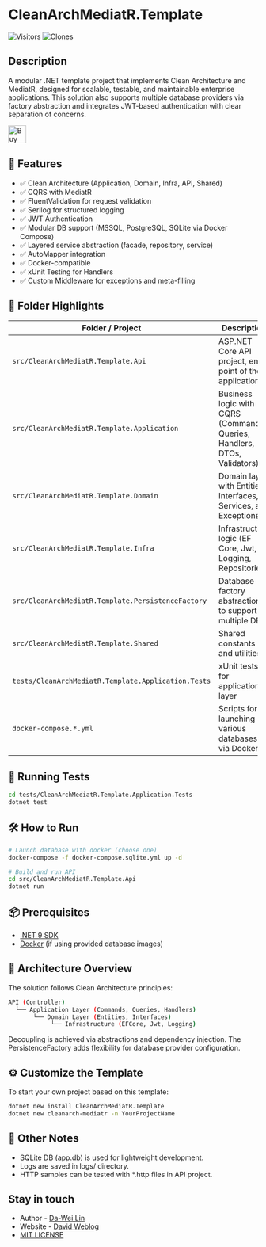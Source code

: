 # CleanArchMediatR.Template

![Visitors](https://img.shields.io/badge/visitors-7_total-brightgreen)
![Clones](https://img.shields.io/badge/clones-14_total_12_unique-blue) <!--CLONE-BADGE-->

## Description 

A modular .NET template project that implements Clean Architecture and MediatR, designed for scalable, testable, and maintainable enterprise applications. This solution also supports multiple database providers via factory abstraction and integrates JWT-based authentication with clear separation of concerns.

<a href='https://ko-fi.com/F1F82YR41' target='_blank'><img height='36' style='border:0px;height:36px;' src='https://storage.ko-fi.com/cdn/kofi6.png?v=6' border='0' alt='Buy Me a Coffee at ko-fi.com' /></a>

## 🚀 Features

- ✅ Clean Architecture (Application, Domain, Infra, API, Shared)
- ✅ CQRS with MediatR
- ✅ FluentValidation for request validation
- ✅ Serilog for structured logging
- ✅ JWT Authentication
- ✅ Modular DB support (MSSQL, PostgreSQL, SQLite via Docker Compose)
- ✅ Layered service abstraction (facade, repository, service)
- ✅ AutoMapper integration
- ✅ Docker-compatible
- ✅ xUnit Testing for Handlers
- ✅ Custom Middleware for exceptions and meta-filling

## 🧱 Folder Highlights

| Folder / Project                                    | Description                                                              |
| --------------------------------------------------- | ------------------------------------------------------------------------ |
| `src/CleanArchMediatR.Template.Api`                 | ASP.NET Core API project, entry point of the application                 |
| `src/CleanArchMediatR.Template.Application`         | Business logic with CQRS (Commands, Queries, Handlers, DTOs, Validators) |
| `src/CleanArchMediatR.Template.Domain`              | Domain layer with Entities, Interfaces, Services, and Exceptions         |
| `src/CleanArchMediatR.Template.Infra`               | Infrastructure logic (EF Core, Jwt, Logging, Repositories)               |
| `src/CleanArchMediatR.Template.PersistenceFactory`  | Database factory abstraction to support multiple DBs                     |
| `src/CleanArchMediatR.Template.Shared`              | Shared constants and utilities                                           |
| `tests/CleanArchMediatR.Template.Application.Tests` | xUnit tests for application layer                                        |
| `docker-compose.*.yml`                              | Scripts for launching various databases via Docker                       |

## 🧪 Running Tests

```bash
cd tests/CleanArchMediatR.Template.Application.Tests
dotnet test
```

## 🛠️ How to Run

```bash
# Launch database with docker (choose one)
docker-compose -f docker-compose.sqlite.yml up -d

# Build and run API
cd src/CleanArchMediatR.Template.Api
dotnet run
```

## 📦 Prerequisites

- [.NET 9 SDK](https://dotnet.microsoft.com/en-us/download/dotnet/9.0)
- [Docker](https://www.docker.com/) (if using provided database images)

## 🧠 Architecture Overview

The solution follows Clean Architecture principles:

```bash
API (Controller)
  └── Application Layer (Commands, Queries, Handlers)
       └── Domain Layer (Entities, Interfaces)
            └── Infrastructure (EFCore, Jwt, Logging)
```

Decoupling is achieved via abstractions and dependency injection. The PersistenceFactory adds flexibility for database provider configuration.

## ⚙️ Customize the Template

To start your own project based on this template:

```bash
dotnet new install CleanArchMediatR.Template
dotnet new cleanarch-mediatr -n YourProjectName
```

## 📌 Other Notes

- SQLite DB (app.db) is used for lightweight development.
- Logs are saved in logs/ directory.
- HTTP samples can be tested with *.http files in API project.

## Stay in touch

- Author - [Da-Wei Lin](https://www.linkedin.com/in/da-wei-lin-689a35107/)
- Website - [David Weblog](https://davidskyspace.com/)
- [MIT LICENSE](https://github.com/deadislove/dotnet-CleanArchMediatR-template/blob/main/LICENSE.md)
